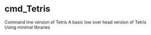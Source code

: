# cmd_Tetris
Command line version of Tetris
A basic low over head version of Tetris
Using minimal libraries
